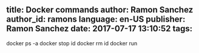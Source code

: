 title: Docker commands
author: Ramon Sanchez
author_id: ramons
language: en-US
publisher: Ramon Sanchez
date: 2017-07-17 13:10:52
tags:
---
docker ps -a
docker stop id
docker rm id
docker run